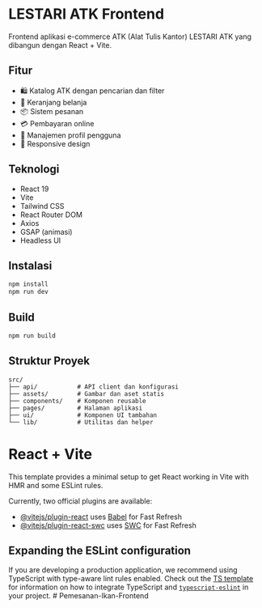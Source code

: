 # LESTARI ATK Frontend

Frontend aplikasi e-commerce ATK (Alat Tulis Kantor) LESTARI ATK yang dibangun dengan React + Vite.

## Fitur

- 🛍️ Katalog ATK dengan pencarian dan filter
- 🛒 Keranjang belanja
- 📦 Sistem pesanan
- 💳 Pembayaran online
- 👤 Manajemen profil pengguna
- 📱 Responsive design

## Teknologi

- React 19
- Vite
- Tailwind CSS
- React Router DOM
- Axios
- GSAP (animasi)
- Headless UI

## Instalasi

```bash
npm install
npm run dev
```

## Build

```bash
npm run build
```

## Struktur Proyek

```
src/
├── api/           # API client dan konfigurasi
├── assets/        # Gambar dan aset statis
├── components/    # Komponen reusable
├── pages/         # Halaman aplikasi
├── ui/            # Komponen UI tambahan
└── lib/           # Utilitas dan helper
```

# React + Vite

This template provides a minimal setup to get React working in Vite with HMR and some ESLint rules.

Currently, two official plugins are available:

- [@vitejs/plugin-react](https://github.com/vitejs/vite-plugin-react/blob/main/packages/plugin-react) uses [Babel](https://babeljs.io/) for Fast Refresh
- [@vitejs/plugin-react-swc](https://github.com/vitejs/vite-plugin-react/blob/main/packages/plugin-react-swc) uses [SWC](https://swc.rs/) for Fast Refresh

## Expanding the ESLint configuration

If you are developing a production application, we recommend using TypeScript with type-aware lint rules enabled. Check out the [TS template](https://github.com/vitejs/vite/tree/main/packages/create-vite/template-react-ts) for information on how to integrate TypeScript and [`typescript-eslint`](https://typescript-eslint.io) in your project.
#   P e m e s a n a n - I k a n - F r o n t e n d 
 
 
